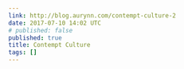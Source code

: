 ```yaml
---
link: http://blog.aurynn.com/contempt-culture-2
date: 2017-07-10 14:02 UTC
# published: false
published: true
title: Contempt Culture
tags: []
---
```



